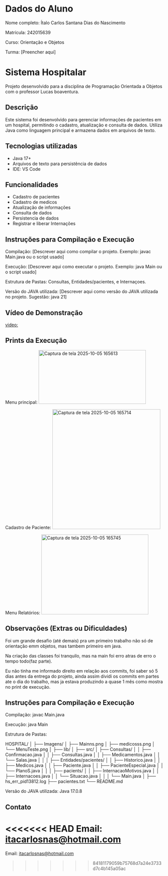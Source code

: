 # Dados do Aluno
Nome completo: Ítalo Carlos Santana Dias do Nascimento

Matrícula: 242015639

Curso: Orientação e Objetos

Turma: [Preencher aqui]

# Sistema Hospitalar

Projeto desenvolvido para a disciplina de Programação Orientada a Objetos com o professor Lucas boaventura.

## Descrição

Este sistema foi desenvolvido para gerenciar informações de pacientes em um hospital, permitindo o cadastro, atualização e consulta de dados. Utiliza Java como linguagem principal e armazena dados em arquivos de texto.


## Tecnologias utilizadas
- Java 17+
- Arquivos de texto para persistência de dados
- IDE: VS Code

## Funcionalidades
- Cadastro de pacientes
- Cadastro de medicos
- Atualização de informações
- Consulta de dados
- Persistencia de dados
- Registrar e liberar Internações

## Instruções para Compilação e Execução
Compilação:
[Descrever aqui como compilar o projeto. Exemplo: javac Main.java ou o script usado]

Execução:
[Descrever aqui como executar o projeto. Exemplo: java Main ou o script usado]

Estrutura de Pastas:
Consultas, Entidades/pacientes, e Internaçoes.

Versão do JAVA utilizada:
[Descrever aqui como versão do JAVA utilizada no projeto. Sugestão: java 21]

## Vídeo de Demonstração
[video:](https://youtu.be/DKAlNRuJlgw)

## Prints da Execução
Menu principal:
<img width="341" height="171" alt="Captura de tela 2025-10-05 165613" src="https://github.com/user-attachments/assets/91527c36-bfa0-4d97-b984-4eb966a3b5e8" />

Cadastro de Paciente:
<img width="343" height="381" alt="Captura de tela 2025-10-05 165714" src="https://github.com/user-attachments/assets/b95c6fee-db36-4721-8d97-2d96b1dcf763" />

Menu Relatórios:
<img width="340" height="254" alt="Captura de tela 2025-10-05 165745" src="https://github.com/user-attachments/assets/8a0264d1-1596-4ddd-800d-f9dae77625a3" />

## Observações (Extras ou Dificuldades)
Foi um grande desafio (até demais) pra um primeiro trabalho não só de orientação emm objetos, mas tambem primeiro em java.

Na criação das classes foi tranquilo, mas na main foi erro atras de erro o tempo todo(faz parte).

Eu não tinha me informado direito em relação aos commits, foi saber só 5 dias antes da entrega do projeto, ainda assim dividi os commits em partes ate o dia do trabalho, mas ja estava produzindo a quase 1 mês como mostra no print de execução.

## Instruções para Compilação e Execução
Compilação:
javac Main.java

Execução:
java Main

Estrutura de Pastas:

HOSPITAL/
│
├── Imagens/
│   ├── Mainns.png
│   ├── medicosss.png
│   └── MenuTeste.png
│
├── lib/
│
├── src/
│   ├── Consultas/
│   │   ├── Confirmacao.java
│   │   ├── Consultas.java
│   │   ├── Medicamentos.java
│   │   └── Salas.java
│   │
│   ├── Entidades/pacientes/
│   │   ├── Historico.java
│   │   ├── Medicos.java
│   │   ├── Paciente.java
│   │   ├── PacienteEspecial.java
│   │   └── PlanoS.java
│   │
│   ├── pacients/
│   │   ├── InternacaoMotivos.java
│   │   ├── Internacoes.java
│   │   └── Situacao.java
│   │
│   └── Main.java
│
├── hs_err_pid13812.log
├── pacientes.txt
└── README.md


Versão do JAVA utilizada:
Java 17.0.8

## Contato
<<<<<<< HEAD
Email: itacarlosnas@hotmail.com
=======
Email: itacarlosnas@hotmail.com
>>>>>>> 84181179059b75768d7a24e3733d7c4b145a05ac
